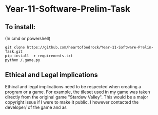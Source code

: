 # Year-11-Software-Prelim-Task
## To install:
(In cmd or powershell)
```
git clone https://github.com/heartofbedrock/Year-11-Software-Prelim-Task.git
pip install -r requirements.txt
python /.game.py
```

## Ethical and Legal implications
Ethical and legal implications need to be respected when creating a program or a game. For example, the tileset used in my game was taken directly from the original game "Stardew Valley". This would be a major copyright issue if I were to make it public. I however contacted the developer/ of the game and as
